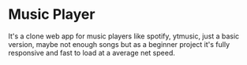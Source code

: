 # Music Player
It's a clone web app for music players like spotify, ytmusic, just a basic version, maybe not enough songs but as a beginner project it's fully responsive and fast to load at a average net speed.
